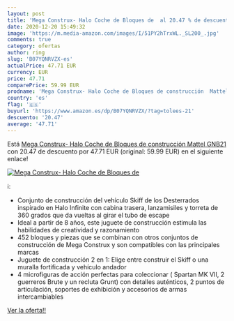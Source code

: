 ```yaml
---
layout: post
title: 'Mega Construx- Halo Coche de Bloques de  al 20.47 % de descuento'
date: 2020-12-20 15:49:32
image: 'https://m.media-amazon.com/images/I/51PY2hTrxWL._SL200_.jpg'
comments: true
category: ofertas
author: ring
slug: 'B07YQNRVZX-es'
actualPrice: 47.71 EUR
currency: EUR
price: 47.71
comparePrice: 59.99 EUR
prodname: 'Mega Construx- Halo Coche de Bloques de construcción  Mattel GNB21 '
country: 'es'
flag: '🇪🇸'
buyurl: 'https://www.amazon.es/dp/B07YQNRVZX/?tag=tolees-21'
descuento: '20.47'
average: '47.71'
---
```


Está [Mega Construx- Halo Coche de Bloques de construcción  Mattel GNB21 ](https://www.amazon.es/dp/B07YQNRVZX/?tag=tolees-21) con 20.47 de descuento por 47.71 EUR (original: 59.99 EUR) en el siguiente enlace!

[![Mega Construx- Halo Coche de Bloques de ](https://m.media-amazon.com/images/I/51PY2hTrxWL._SL200_.jpg)](https://www.amazon.es/dp/B07YQNRVZX/?tag=tolees-21)

ℹ️:

- Conjunto de construcción del vehículo Skiff de los Desterrados inspirado en Halo Infinite con cabina trasera, lanzamisiles y torreta de 360 grados que da vueltas al girar el tubo de escape
- Ideal a partir de 8 años, este juguete de construcción estimula las habilidades de creatividad y razonamiento
- 452 bloques y piezas que se combinan con otros conjuntos de construcción de Mega Construx y son compatibles con las principales marcas
- Juguete de construcción 2 en 1: Elige entre construir el Skiff o una muralla fortificada y vehículo andador
- 4 microfiguras de acción perfectas para coleccionar ( Spartan MK VII, 2 guerreros Brute y un recluta Grunt) con detalles auténticos, 2 puntos de articulación, soportes de exhibición y accesorios de armas intercambiables

[Ver la oferta!!](https://www.amazon.es/dp/B07YQNRVZX/?tag=tolees-21)
